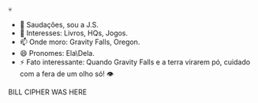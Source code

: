 💀
- 👋 Saudaçôes, sou a J.S.
- 👀 Interesses: Livros, HQs, Jogos.
- 📫 Onde moro: Gravity Falls, Oregon.
- 😄 Pronomes: Ela\Dela.
- ⚡ Fato interessante: Quando Gravity Falls e a terra virarem pó, cuidado com a fera de um olho só! 👁️









BILL CIPHER
    WAS
   HERE

<!---
Juul14n4/Juul14n4 is a ✨ special ✨ repository because its `README.md` (this file) appears on your GitHub profile.
You can click the Preview link to take a look at your changes.
--->
